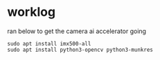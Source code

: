
# worklog

ran below to get the camera ai accelerator going 

```
sudo apt install imx500-all
sudo apt install python3-opencv python3-munkres

```

